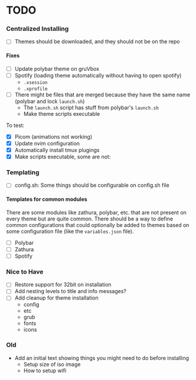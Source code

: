 # TODO

### Centralized Installing

- [ ] Themes should be downloaded, and they should not be on the repo

#### Fixes

- [ ] Update polybar theme on gruVbox
- [ ] Spotify (loading theme automatically without having to open spotify)
  - `.xsession`
  - `.xprofile`
- [ ] There might be files that are merged because they have the same name (polybar and lock `launch.sh`)
  - The `launch.sh` script has stuff from polybar's `launch.sh`
  - Make theme scripts executable

To test:

- [x] Picom (animations not working)
- [x] Update nvim configuration
- [x] Automatically install tmux plugings
- [x] Make scripts executable, some are not:

### Templating

- [ ] config.sh: Some things should be configurable on config.sh file

#### Templates for common modules

There are some modules like zathura, polybar, etc. that are not present on every theme but are quite common. There should be a way to define common configurations that could optionally be added to themes based on some configuration file (like the `variables.json` file).

- [ ] Polybar
- [ ] Zathura
- [ ] Spotify

### Nice to Have

- [ ] Restore support for 32bit on installation
- [ ] Add nesting levels to title and info messages?
- [ ] Add cleanup for theme installation
  - config
  - etc
  - grub
  - fonts
  - icons

### Old

- Add an initial text showing things you might need to do before installing
  - Setup size of iso image
  - How to setup wifi

